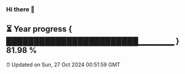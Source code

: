 ### Hi there 👋
⏳ Year progress { ████████████████████████▁▁▁▁▁▁ } 81.98 %
---
⏰ Updated on Sun, 27 Oct 2024 00:51:59 GMT

